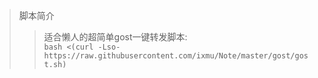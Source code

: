 > 脚本简介
> > 适合懒人的超简单gost一键转发脚本:  
> > `bash <(curl -Lso- https://raw.githubusercontent.com/ixmu/Note/master/gost/gost.sh) `  
